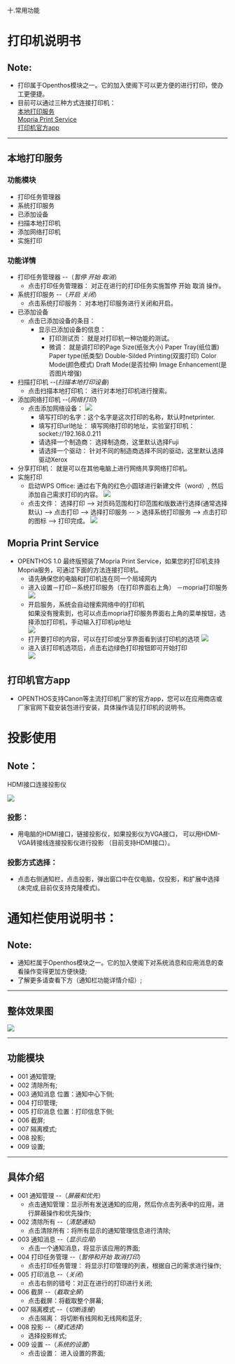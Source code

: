 十.常用功能  
# 打印机说明书

## Note:
  - 打印属于Openthos模块之一。它的加入使阁下可以更方便的进行打印，使办工更便捷。
  - 目前可以通过三种方式连接打印机：   
    [本地打印服务](https://github.com/openthos/userguide-analysis/blob/master/%E5%8D%81.%E5%B8%B8%E7%94%A8%E5%8A%9F%E8%83%BD.md/#本地打印服务)    
    [Mopria Print Service](https://github.com/openthos/userguide-analysis/blob/master/%E5%8D%81.%E5%B8%B8%E7%94%A8%E5%8A%9F%E8%83%BD.md/#mopria-print-service)   
    [打印机官方app](https://github.com/openthos/userguide-analysis/blob/master/%E5%8D%81.%E5%B8%B8%E7%94%A8%E5%8A%9F%E8%83%BD.md/#打印机官方app)   
***

## 本地打印服务
### 功能模块

  - 打印任务管理器
  - 系统打印服务
  - 已添加设备
  - 扫描本地打印机
  - 添加网络打印机
  - 实施打印

### 功能详情

  - 打印任务管理器 --（*暂停 开始 取消*）
    - 点击打印任务管理器： 对正在进行的打印任务实施暂停 开始 取消 操作。
  - 系统打印服务 --（*开启 关闭*）
    - 点击系统打印服务： 对本地打印服务进行关闭和开启。
  - 已添加设备
    - 点击已添加设备的条目： 
      - 显示已添加设备的信息：
        - 打印测试页： 就是对打印机一种功能的测试。
        - 微调： 就是调打印的Page Size(纸张大小) Paper Tray(纸位置) Paper type(纸类型) Double-Silded Printing(双面打印)
                Color Mode(颜色模式) Draft Mode(是否拉伸) Image Enhancement(是否图片增强)
  - 扫描打印机 --(*扫描本地打印设备*)
    - 点击扫描本地打印机： 进行对本地打印机进行搜索。
  - 添加网络打印机 --(*网络打印*)
    - 点击添加网络设备：
![](pic/changyonggongneng/add%20printer.png)
      - 填写打印的名字：这个名字是这次打印的名称，默认时netprinter.
      - 填写打印url地址： 填写网络打印的地址，实验室打印机：socket://192.168.0.211
      - 请选择一个制造商： 选择制造商，这里默认选择Fuji
      - 请选择一个驱动： 针对不同的制造商选择不同的驱动，这里默认选择驱动Xerox
  - 分享打印机： 就是可以在其他电脑上进行网络共享网络打印机。
  - 实施打印
      - 启动WPS Office: 通过右下角的红色小圆球进行新建文件（word）, 然后添加自己需求打印的内容。
![](pic/changyonggongneng/create%20word.png)
      - 点击文件： 选择打印 --> 对页码范围和打印范围和版数进行选择(通常选择默认) --> 点击打印 
          --> 选择打印服务  -- > 选择系统打印服务  --> 点击打印的图标 --> 打印完成。
![](pic/changyonggongneng/osprint.png)  

## Mopria Print Service
  - OPENTHOS 1.0 最终版预装了Mopria Print Service，如果您的打印机支持Mopria服务，可通过下面的方法连接打印机。    
    - 请先确保您的电脑和打印机连在同一个局域网内   
    - 进入设置－打印－系统打印服务（在打印界面右上角） －mopria打印服务   
      ![](pic/changyonggongneng/Print_mopria1.png)   
    - 开启服务，系统会自动搜索网络中的打印机     
      如果没有搜索到，也可以点击mopria打印服务界面右上角的菜单按钮，选择添加打印机，手动输入打印机ip地址     
      ![](pic/changyonggongneng/Print_mopria2.png)   
    - 打开要打印的内容，可以在打印或分享界面看到该打印机的选项
      ![](pic/changyonggongneng/Print_mopria3.png)   
    - 进入该打印机选项后，点击右边绿色打印按钮即可开始打印   
      ![](pic/changyonggongneng/Print_mopria4.png)   
      
## 打印机官方app
  - OPENTHOS支持Canon等主流打印机厂家的官方app，您可以在应用商店或厂家官网下载安装包进行安装，具体操作请见打印机的说明书。   

# 投影使用
## Note：  
  HDMI接口连接投影仪  

![](pic/changyonggongneng/qq.png)

### 投影：  
- 用电脑的HDMI接口，链接投影仪，如果投影仪为VGA接口， 可以用HDMI-VGA转接线连接投影仪进行投影 （目前支持HDMI接口）。

### 投影方式选择：  
- 点击右侧通知栏，点击投影，弹出窗口中在仅电脑，仅投影，和扩展中选择(未完成,目前仅支持克隆模式)。  

# 通知栏使用说明书：

## Note:
  - 通知栏属于Openthos模块之一。它的加入使阁下对系统消息和应用消息的查看操作变得更加方便快捷;  
  - 了解更多请查看下方（通知栏功能详情介绍）;  
  
***
## 整体效果图
 ![](pic/changyonggongneng/notification.png)
 
***
## 功能模块
  - 001 通知管理;
  - 002 清除所有;
  - 003 通知消息 位置：通知中心下侧;
  - 004 打印管理;
  - 005 打印消息 位置：打印信息下侧;
  - 006 截屏;
  - 007 隔离模式;
  - 008 投影;
  - 009 设置;

***

## 具体介绍  
  - 001 通知管理 --（*屏蔽和优先*）
    - 点击通知管理：显示所有发送通知的应用，然后你点击列表中的应用，进行屏蔽操作和优先操作;
  - 002 清除所有 --（*清楚通知*）
    - 点击清除所有：将所有显示的通知管理信息进行清除;
  - 003 通知消息 --（*显示应用*）
    - 点击一个通知消息，将显示该应用的界面;
  - 004 打印任务管理 --（*暂停和开始 取消打印*）
    - 点击打印任务管理： 将显示打印管理的列表，根据自己的需求进行操作;
  - 005 打印消息 --（*关闭*）
    - 点击右侧的错号：对正在进行的打印进行关闭;
  - 006 截屏 --（*截取全屏*）
    - 点击截屏：将截取整个屏幕;
  - 007 隔离模式  --（*切断连接*）
    - 点击隔离： 将切断有线网和无线网和蓝牙;
  - 008 投影 --（*模式选择*）
    - 选择投影样式;
  - 009 设置 --（*系统的设置*）
    - 点击设置： 进入设置的界面;
